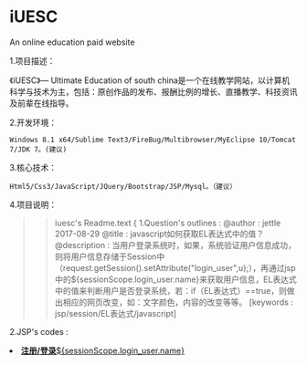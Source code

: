 # iUESC
An online education paid website 

1.项目描述：

   《iUESC》— Ultimate Education of south china是一个在线教学网站，以计算机科学与技术为主，包括：原创作品的发布、报酬比例的增长、直播教学、科技资讯及前辈在线指导。

2.开发环境：

    Windows 8.1 x64/Sublime Text3/FireBug/Multibrowser/MyEclipse 10/Tomcat 7/JDK 7。(建议)

3.核心技术：

    Html5/Css3/JavaScript/JQuery/Bootstrap/JSP/Mysql。（建议）

4.项目说明：

>>iuesc's Readme.text {
1.Question's outlines : 
@author : jettle 2017-08-29
@title : javascript如何获取EL表达式中的值？
@description : 当用户登录系统时，如果，系统验证用户信息成功，则将用户信息存储于Session中（request.getSession().setAttribute("login_user",u);），再通过jsp中的${sessionScope.login_user.name}来获取用户信息，EL表达式中的值来判断用户是否登录系统，若：if（EL表达式）==true，则做出相应的网页改变，如：文字颜色，内容的改变等等。
[keywords : jsp/session/EL表达式/javascript]

2.JSP's codes :
       <li>
               <a href="login.jsp" id="LoginText"><span class="glyphicon glyphicon-user"></span><strong id="LoginStrong">注册/登录</strong>${sessionScope.login_user.name}</a>
               <script type="text/javascript">
               window.onload = function(){
                 var num = "${sessionScope.login_user.name}";
                 if(num){
                      document.getElementById("LoginStrong").innerHTML = "欢迎：";
                      document.getElementById("LoginText").style.color = "red";
                   }
                   
               }
               </script>
            </li>
3.Methods : 在javascript中使用变量存储EL表达式的值，即：var num = "EL表达式";。

4.Conclutions : 建议探究javascript/jsp/servlet之间的执行原理。
}


>>iuesc's Readme.text {
    
1.Question's outline : 
@author : jettle 2017-08-29
@title : javascript如何改变jsp中a标签的herf属性？
@description ：在通过EL表达式的值确定为：用户已登录，来改变对应的a标签的herf属性，目的：当用户未登录时，点击a标签跳转至login.jsp（登录页面）；当用户已登录时，点击a标签跳转至person.jsp（个人主页）。
[keywords : javascript/jsp-a-herf/EL表达式/]

2.JSP's codes : 
<li>
               <a href="login.jsp" id="LoginText"><span class="glyphicon glyphicon-user"></span><strong id="LoginStrong">注册/登录</strong>${sessionScope.login_user.name}</a>
               <script type="text/javascript">
               window.onload = function(){
                 var num = "${sessionScope.login_user.name}";
                 if(num){
                      document.getElementById("LoginStrong").innerHTML = "欢迎：";
                      document.getElementById("LoginText").style.color = "red";
                      document.getElementById("LoginText").href = "person.jsp";
                   }
                   
               }
               </script>
            </li>

3.Methods : javascript中通过document.getElementById("LoginText").href = "person.jsp";（LoginText为a标签的id值）实现js改变a标签href属性。

4.Conclusions ：应熟悉html的Dom树，及其结点的获取，javascript在一定程度上，都是对Dom树结点的改变，来实现html的动态性。

}
}
